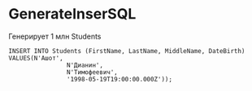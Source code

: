 # GenerateInserSQL
Генерирует 1 млн Students  

```
INSERT INTO Students (FirstName, LastName, MiddleName, DateBirth) VALUES(N'Ашот', 
                N'Дианин', 
                N'Тимофеевич', 
                '1998-05-19T19:00:00.000Z'));
```
